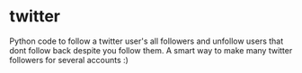 twitter
=======

Python code to follow a twitter user's all followers and unfollow users that dont follow back despite you follow them. 
A smart way to make many twitter followers for several accounts :)

